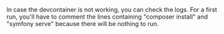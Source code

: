 In case the devcontainer is not working, you can check the logs.
For a first run, you'll have to comment the lines containing "composer install" and "symfony serve" because there will be nothing to run.
